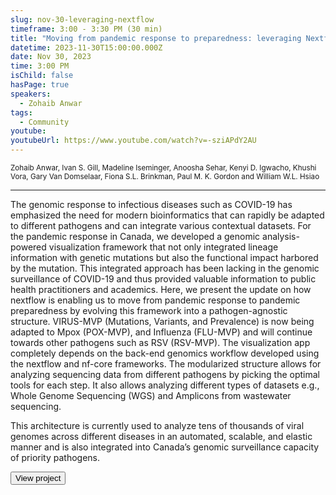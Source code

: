 ```yaml
---
slug: nov-30-leveraging-nextflow
timeframe: 3:00 - 3:30 PM (30 min)
title: "Moving from pandemic response to preparedness: leveraging Nextflow to build VIRUS-MVP framework"
datetime: 2023-11-30T15:00:00.000Z
date: Nov 30, 2023
time: 3:00 PM
isChild: false
hasPage: true
speakers:
  - Zohaib Anwar
tags:
  - Community
youtube:
youtubeUrl: https://www.youtube.com/watch?v=-sziAPdY2AU
---
```

<div className="mb-4">
  <small className="typo-small">
    Zohaib Anwar, Ivan S. Gill, Madeline Iseminger, Anoosha Sehar, Kenyi D. Igwacho, Khushi Vora, Gary Van Domselaar, Fiona S.L. Brinkman, Paul M. K. Gordon and William W.L. Hsiao
  </small>
</div>

<hr className="border-t border-gray-50 mb-4 opacity-20" />

The genomic response to infectious diseases such as COVID-19 has emphasized the need for modern bioinformatics that can rapidly be adapted to different pathogens and can integrate various contextual datasets. For the pandemic response in Canada, we developed a genomic analysis-powered visualization framework that not only integrated lineage information with genetic mutations but also the functional impact harbored by the mutation. This integrated approach has been lacking in the genomic surveillance of COVID-19 and thus provided valuable information to public health practitioners and academics. Here, we present the update on how nextflow is enabling us to move from pandemic response to pandemic preparedness by evolving this framework into a pathogen-agnostic structure. VIRUS-MVP (Mutations, Variants, and Prevalence) is now being adapted to Mpox (POX-MVP), and Influenza (FLU-MVP) and will continue towards other pathogens such as RSV (RSV-MVP). The visualization app completely depends on the back-end genomics workflow developed using the nextflow and nf-core frameworks. The modularized structure allows for analyzing sequencing data from different pathogens by picking the optimal tools for each step. It also allows analyzing different types of datasets e.g., Whole Genome Sequencing (WGS) and Amplicons from wastewater sequencing.

This architecture is currently used to analyze tens of thousands of viral genomes across different diseases in an automated, scalable, and elastic manner and is also integrated into Canada’s genomic surveillance capacity of priority pathogens.

<div>
  <Button to="https://github.com/cidgoh/COVID-MVP" variant="secondary" size="md" arrow>
    View project
  </Button>
</div>
